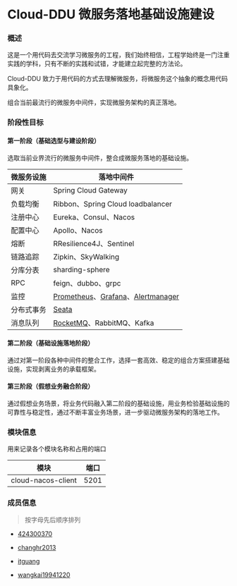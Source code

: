 # Cloud-DDU 微服务落地基础设施建设

### 概述

这是一个用代码去交流学习微服务的工程，我们始终相信，工程学始终是一门注重实践的学科，只有不断的实践和试错，才能建立起完整的方法论。

Cloud-DDU 致力于用代码的方式去理解微服务，将微服务这个抽象的概念用代码具象化。

组合当前最流行的微服务中间件，实现微服务架构的真正落地。

### 阶段性目标

#### 第一阶段（基础选型与建设阶段）

选取当前业界流行的微服务中间件，整合成微服务落地的基础设施。

| 微服务设施 | 落地中间件                                                   |
| ---------- | ------------------------------------------------------------ |
| 网关       | Spring Cloud Gateway                                         |
| 负载均衡   | Ribbon、Spring Cloud loadbalancer                            |
| 注册中心   | Eureka、Consul、Nacos                                        |
| 配置中心   | Apollo、Nacos                                                |
| 熔断       | RResilience4J、Sentinel                                      |
| 链路追踪   | Zipkin、SkyWalking                                           |
| 分库分表   | sharding-sphere                                              |
| RPC        | feign、dubbo、grpc                                           |
| 监控       | [Prometheus](https://prometheus.io/)、[Grafana](https://grafana.com/)、[Alertmanager](https://prometheus.io/docs/alerting/alertmanager/) |
| 分布式事务 | [Seata](https://github.com/seata/seata)                      |
| 消息队列   | [RocketMQ](http://dubbo.apache.org/)、RabbitMQ、Kafka        |

#### 第二阶段（基础设施落地阶段）

通过对第一阶段各种中间件的整合工作，选择一套高效、稳定的组合方案搭建基础设施，实现剥离业务的承载框架。

#### 第三阶段（假想业务融合阶段）

通过假想业务场景，将业务代码融入第二阶段的基础设施，用业务检验基础设施的可靠性与稳定性，通过不断丰富业务场景，进一步驱动微服务架构的落地工作。

### 模块信息

用来记录各个模块名称和占用的端口

| 模块               | 端口 |
| ------------------ | ---- |
| cloud-nacos-client | 5201 |

### 成员信息

> 按字母先后顺序排列

- [424300370](https://github.com/424300370)

- [changhr2013](https://github.com/changhr2013)

- [itguang](https://github.com/itguang)

- [wangkai19941220](https://github.com/wangkai19941220)